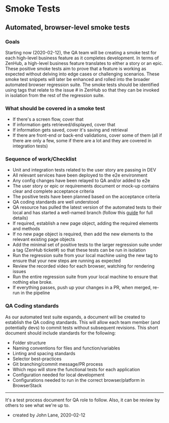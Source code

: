 # Smoke Tests

## Automated, browser-level smoke tests

### Goals

Starting now (2020-02-12), the QA team will be creating a smoke test for each high-level business feature as it completes development. In terms of ZenHub, a high-level business feature translates to either a story or an epic. These positive smoke tests aim to prove that a feature is working as expected without delving into edge cases or challenging scenarios.
These smoke test snippets will later be enhanced and rolled into the broader automated browser regression suite. The smoke tests should be identified using tags that relate to the issue # in ZenHub so that they can be invoked in isolation from the rest of the regression suite.

### What should be covered in a smoke test

- If there's a screen flow, cover that
- If information gets retrieved/displayed, cover that
- If information gets saved, cover it's saving and retrieval
- If there are front-end or back-end validations, cover some of them (all if there are only a few, some if there are a lot and they are covered in integration tests)

### Sequence of work/Checklist

- Unit and integration tests related to the user story are passing in DEV
- All relevant services have been deployed to the e2e environment
- Any config changes have been relayed to QA and/or added to e2e
- The user story or epic or requirements document or mock-up contains clear and complete acceptance criteria
- The positive tests have been planned based on the acceptance criteria
- QA coding standards are well understood
- QA resource has pulled the latest version of the automated tests to their local and has started a well-named branch (follow this [guide](https://github.com/bcgov/entity/blob/master/docs/setup-forking-workflow.md) for full details)
- If required, establish a new page object, adding the required elements and methods
- If no new page object is required, then add the new elements to the relevant existing page objects
- Add the minimal set of positive tests to the larger regression suite under a tag (ZenHub ticket#) so that these tests can be run in isolation
- Run the regression suite from your  local machine using the new tag to ensure that your new steps are running as expected
- Review the recorded video for each browser, watching for rendering issues
- Run the entire regression suite from your local machine to ensure that nothing else broke.
- If everything passes, push up your changes in a PR, when merged, re-run in the pipeline

### QA Coding standards

As our automated test suite expands, a document will be created to establish the QA coding standards. This will allow each team member (and potentially devs) to commit tests without subsequent revisions. This short document should include standards for the following:

- Folder structure
- Naming conventions for files and function/variables
- Linting and spacing standards
- Selector best-practices
- Git branching/commit message/PR process
- Which repo will store the functional tests for each application
- Configuration needed for local development
- Configurations needed to run in the correct browser/platform in BrowserStack


----
It's a test process document for QA role to follow.
Also, it can be review by others to see what we're up to. 
* created by John Lane, 2020-02-12

